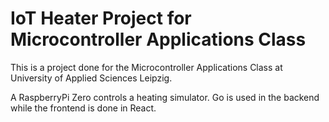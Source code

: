 # IoT Heater Project for Microcontroller Applications Class

This is a project done for the Microcontroller Applications Class at University of Applied Sciences Leipzig.

A RaspberryPi Zero controls a heating simulator. Go is used in the backend while the frontend is done in React.
